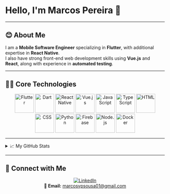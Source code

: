 # Hello, I'm Marcos Pereira 👋

---

## 😊 About Me  

I am a **Mobile Software Engineer** specializing in **Flutter**, with additional expertise in **React Native**.  
I also have strong front-end web development skills using **Vue.js** and **React**, along with experience in **automated testing**.

---

## 🧑‍💻 Core Technologies  

<div align="center">
  <img src="https://cdn.jsdelivr.net/gh/devicons/devicon/icons/flutter/flutter-original.svg" width="60" height="60" alt="Flutter" />
  <img src="https://cdn.jsdelivr.net/gh/devicons/devicon/icons/dart/dart-original.svg" width="60" height="60" alt="Dart" />
  <img src="https://cdn.jsdelivr.net/gh/devicons/devicon/icons/react/react-original.svg" width="60" height="60" alt="React Native" />
  <img src="https://cdn.jsdelivr.net/gh/devicons/devicon/icons/vuejs/vuejs-original.svg" width="60" height="60" alt="Vue.js" />
  <img src="https://cdn.jsdelivr.net/gh/devicons/devicon/icons/javascript/javascript-original.svg" width="60" height="60" alt="JavaScript" />
  <img src="https://cdn.jsdelivr.net/gh/devicons/devicon/icons/typescript/typescript-original.svg" width="60" height="60" alt="TypeScript" />
  <img src="https://cdn.jsdelivr.net/gh/devicons/devicon/icons/html5/html5-original.svg" width="60" height="60" alt="HTML" />
  <img src="https://cdn.jsdelivr.net/gh/devicons/devicon/icons/css3/css3-original.svg" width="60" height="60" alt="CSS" />
  <img src="https://cdn.jsdelivr.net/gh/devicons/devicon/icons/python/python-original.svg" width="60" height="60" alt="Python" />
  <img src="https://cdn.jsdelivr.net/gh/devicons/devicon/icons/firebase/firebase-plain.svg" width="60" height="60" alt="Firebase" />
  <img src="https://cdn.jsdelivr.net/gh/devicons/devicon/icons/nodejs/nodejs-original.svg" width="60" height="60" alt="Node.js" />
  <img src="https://cdn.jsdelivr.net/gh/devicons/devicon/icons/docker/docker-original.svg" width="60" height="60" alt="Docker" />
</div>

---

<details>
  <summary>📈 My GitHub Stats</summary>
  
  <div align="center">
    <img src="https://github-readme-stats.vercel.app/api?username=MarcosPereira1&show_icons=true&theme=vue-dark&bg_color=1a1b27&icon_color=ff79c6&text_color=f8f8f2&title_color=50fa7b" height="150">
    <img src="https://github-readme-stats.vercel.app/api/top-langs/?username=MarcosPereira1&theme=vue-dark&layout=compact&bg_color=1a1b27&text_color=f8f8f2" height="150">
  </div>
</details>

---

## 🤝 Connect with Me  

<div align="center">

[![LinkedIn](https://img.shields.io/badge/LinkedIn-0A66C2?style=for-the-badge&logo=linkedin&logoColor=white)](https://www.linkedin.com/in/marcospereira2/)  
📧 **Email:** marcosvpsousa01@gmail.com  

</div>
